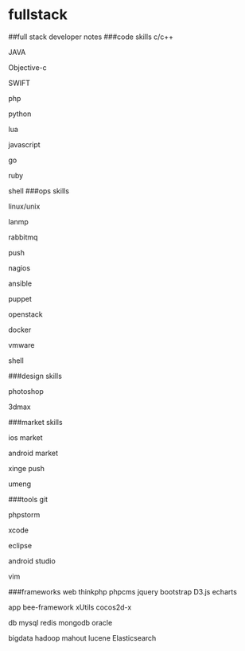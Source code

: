 fullstack
==========================

##full stack developer notes
###code skills
c/c++

JAVA

Objective-c

SWIFT

php

python

lua

javascript

go

ruby

shell
###ops skills

linux/unix

lanmp

rabbitmq

push

nagios

ansible

puppet

openstack

docker

vmware

shell

###design skills

photoshop

3dmax

###market skills

ios market

android market

xinge push

umeng

###tools
git

phpstorm

xcode

eclipse

android studio

vim

###frameworks
web
thinkphp
phpcms
jquery
bootstrap
D3.js
echarts

app
bee-framework
xUtils
cocos2d-x

db
mysql
redis
mongodb
oracle

bigdata
hadoop
mahout
lucene
Elasticsearch
